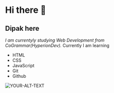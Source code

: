 # Hi there 👋
## Dipak here

*I am currentyly studying Web Development from CoGrammar(HyperionDev).*
Currently I am learning
* HTML
* CSS
* JavaScript
* Git
* Github
<picture>
 <source media="(prefers-color-scheme: dark)" srcset="YOUR-DARKMODE-IMAGE">
 <source media="(prefers-color-scheme: light)" srcset="YOUR-LIGHTMODE-IMAGE">
 <img alt="YOUR-ALT-TEXT" src="https://foundations.projectpythia.org/_images/GitHub-logo.png">
</picture>



<!--
**DRJ91/DRJ91** is a ✨ _special_ ✨ repository because its `README.md` (this file) appears on your GitHub profile.

This is my first README file.

- 🔭 I’m currently working on ...
- 🌱 I’m currently learning ...
- 👯 I’m looking to collaborate on ...
- 🤔 I’m looking for help with ...
- 💬 Ask me about ...
- 📫 How to reach me: ...
- 😄 Pronouns: ...
- ⚡ Fun fact: ...
-->
